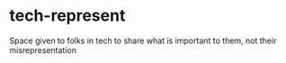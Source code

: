 # tech-represent
Space given to folks in tech to share what is important to them, not their misrepresentation
